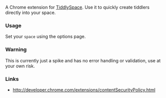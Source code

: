 A Chrome extension for [TiddlySpace](http://tiddlyspace.com). Use it to quickly create tiddlers directly into your space.

### Usage
Set your `space` using the options page.

### Warning
This is currently just a spike and has no error handling or validation, use at your own risk.

### Links

* http://developer.chrome.com/extensions/contentSecurityPolicy.html
